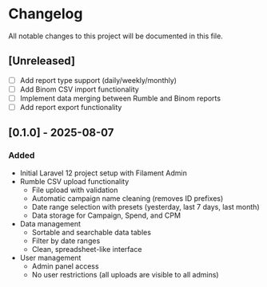 # Changelog

All notable changes to this project will be documented in this file.

## [Unreleased]
- [ ] Add report type support (daily/weekly/monthly)
- [ ] Add Binom CSV import functionality
- [ ] Implement data merging between Rumble and Binom reports
- [ ] Add report export functionality

## [0.1.0] - 2025-08-07
### Added
- Initial Laravel 12 project setup with Filament Admin
- Rumble CSV upload functionality
  - File upload with validation
  - Automatic campaign name cleaning (removes ID prefixes)
  - Date range selection with presets (yesterday, last 7 days, last month)
  - Data storage for Campaign, Spend, and CPM
- Data management
  - Sortable and searchable data tables
  - Filter by date ranges
  - Clean, spreadsheet-like interface
- User management
  - Admin panel access
  - No user restrictions (all uploads are visible to all admins)

